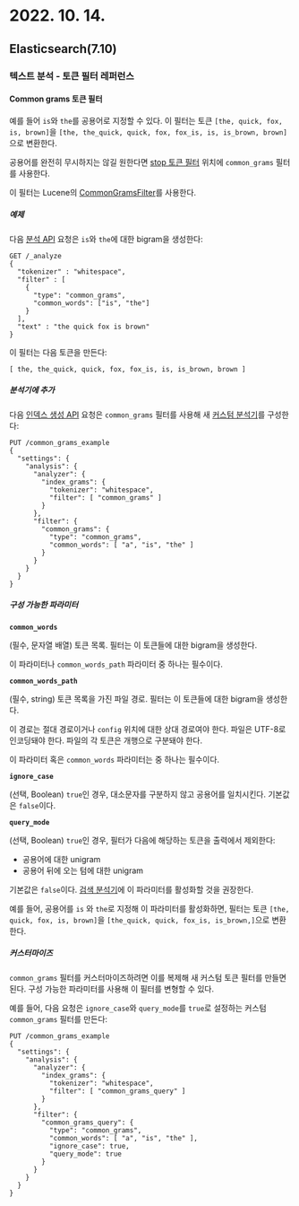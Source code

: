 # 2022. 10. 14.

## Elasticsearch(7.10)

### 텍스트 분석 - 토큰 필터 레퍼런스

#### Common grams 토큰 필터

예를 들어 `is`와 `the`를 공용어로 지정할 수 있다. 이 필터는 토큰 `[the, quick, fox, is, brown]`을 `[the, the_quick, quick, fox, fox_is, is, is_brown, brown]`으로 변환한다.

공용어를 완전히 무시하지는 않길 원한다면 [stop 토큰 필터][stop-token-filter] 위치에 `common_grams` 필터를 사용한다.

이 필터는 Lucene의 [CommonGramsFilter][luecene-common-grams-filter]를 사용한다.

##### 예제

다음 [분석 API][analyze-api] 요청은 `is`와 `the`에 대한 bigram을 생성한다:

```http
GET /_analyze
{
  "tokenizer" : "whitespace",
  "filter" : [
    {
      "type": "common_grams",
      "common_words": ["is", "the"]
    }
  ],
  "text" : "the quick fox is brown"
}
```

이 필터는 다음 토큰을 만든다:

```
[ the, the_quick, quick, fox, fox_is, is, is_brown, brown ]
```

##### 분석기에 추가

다음 [인덱스 생성 API][create-index-api] 요청은 `common_grams` 필터를 사용해 새 [커스텀 분석기][custom-analyzer]를 구성한다:

```http
PUT /common_grams_example
{
  "settings": {
    "analysis": {
      "analyzer": {
        "index_grams": {
          "tokenizer": "whitespace",
          "filter": [ "common_grams" ]
        }
      },
      "filter": {
        "common_grams": {
          "type": "common_grams",
          "common_words": [ "a", "is", "the" ]
        }
      }
    }
  }
}
```

##### 구성 가능한 파라미터

**`common_words`**

(필수, 문자열 배열) 토큰 목록. 필터는 이 토큰들에 대한 bigram을 생성한다.

이 파라미터나 `common_words_path` 파라미터 중 하나는 필수이다.

**`common_words_path`**

(필수, string) 토큰 목록을 가진 파일 경로. 필터는 이 토큰들에 대한 bigram을 생성한다.

이 경로는 절대 경로이거나 `config` 위치에 대한 상대 경로여야 한다. 파일은 UTF-8로 인코딩돼야 한다. 파일의 각 토큰은 개행으로 구분돼야 한다.

이 파라미터 혹은 `common_words` 파라미터는 중 하나는 필수이다.

**`ignore_case`**

(선택, Boolean) `true`인 경우, 대소문자를 구분하지 않고 공용어를 일치시킨다. 기본값은 `false`이다.

**`query_mode`**

(선택, Boolean) `true`인 경우, 필터가 다음에 해당하는 토큰을 출력에서 제외한다:

- 공용어에 대한 unigram
- 공용어 뒤에 오는 텀에 대한 unigram

기본값은 `false`이다. [검색 분석기](https://www.elastic.co/guide/en/elasticsearch/reference/7.10/search-analyzer.html)에 이 파라미터를 활성화할 것을 권장한다.

예를 들어, 공용어를 `is` 와 `the`로 지정해 이 파라미터를 활성화하면, 필터는 토큰 `[the, quick, fox, is, brown]`을 `[the_quick, quick, fox_is, is_brown,]`으로 변환한다.

##### 커스터마이즈

`common_grams` 필터를 커스터마이즈하려면 이를 복제해 새 커스텀 토큰 필터를 만들면 된다. 구성 가능한 파라미터를 사용해 이 필터를 변형할 수 있다.

예를 들어, 다음 요청은 `ignore_case`와 `query_mode`를 `true`로 설정하는 커스텀 `common_grams` 필터를 만든다:

```http
PUT /common_grams_example
{
  "settings": {
    "analysis": {
      "analyzer": {
        "index_grams": {
          "tokenizer": "whitespace",
          "filter": [ "common_grams_query" ]
        }
      },
      "filter": {
        "common_grams_query": {
          "type": "common_grams",
          "common_words": [ "a", "is", "the" ],
          "ignore_case": true,
          "query_mode": true
        }
      }
    }
  }
}
```



[stop-token-filter]: https://www.elastic.co/guide/en/elasticsearch/reference/7.10/analysis-stop-tokenfilter.html
[luecene-common-grams-filter]: https://lucene.apache.org/core/8_7_0/analyzers-common/org/apache/lucene/analysis/commongrams/CommonGramsFilter.html
[analyze-api]: https://www.elastic.co/guide/en/elasticsearch/reference/7.10/indices-analyze.html
[create-index-api]: https://www.elastic.co/guide/en/elasticsearch/reference/7.10/indices-create-index.html
[custom-analyzer]: https://www.elastic.co/guide/en/elasticsearch/reference/7.10/analysis-custom-analyzer.html